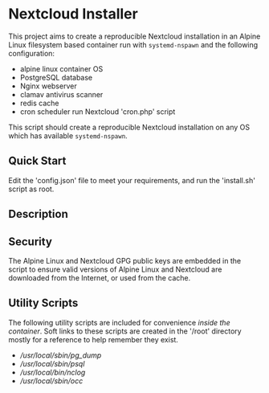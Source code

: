 # Nextcloud Installer

This project aims to create a reproducible Nextcloud installation in an Alpine Linux filesystem based container run with `systemd-nspawn` and the following configuration:

* alpine linux container OS
* PostgreSQL database
* Nginx webserver
* clamav antivirus scanner
* redis cache
* cron scheduler run Nextcloud 'cron.php' script

This script should create a reproducible Nextcloud installation on any OS which has available `systemd-nspawn`.

## Quick Start

Edit the 'config.json' file to meet your requirements, and run the 'install.sh' script as root.

## Description

## Security

The Alpine Linux and Nextcloud GPG public keys are embedded in the script to ensure valid versions of Alpine Linux and Nextcloud are downloaded from the Internet, or used from the cache.

## Utility Scripts

The following utility scripts are included for convenience _inside the container_. Soft links to these scripts are created in the '/root' directory mostly for a reference to help remember they exist.

* */usr/local/sbin/pg_dump*
* */usr/local/sbin/psql*
* */usr/local/bin/nclog*
* */usr/local/sbin/occ*
